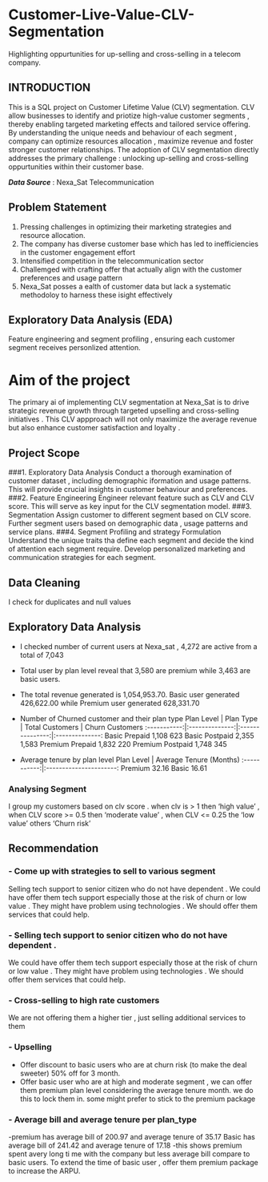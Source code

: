 # Customer-Live-Value-CLV-Segmentation
Highlighting oppurtunities for up-selling  and cross-selling in a telecom company.

## INTRODUCTION 

This is a SQL project on Customer Lifetime Value (CLV) segmentation. CLV allow businesses to identify and priotize high-value customer segments , thereby enabling targeted marketing effects and tailored service offering. By understanding the unique needs and behaviour of each segment , company can optimize resources allocation , maximize revenue and foster stronger customer relationships. The adoption of CLV segmentation directly addresses the primary challenge : unlocking up-selling and cross-selling oppurtunities within their customer base.

**_Data Source_** : Nexa_Sat Telecommunication

## Problem Statement 
1. Pressing challenges in optimizing their marketing strategies and resource allocation.
2. The company has  diverse customer base which has led to inefficiencies in the customer engagement effort
3. Intensified competition in the telecommunication  sector 
4. Challemged with crafting offer that actually align with the customer preferences and usage pattern 
5. Nexa_Sat posses a ealth of customer data but lack a systematic methodoloy to harness these isight effectively
   

## Exploratory Data Analysis (EDA)
Feature engineering and segment profiling , ensuring each customer segment receives personlized attention.

# Aim of the project 
The primary ai of implementing CLV segmentation at Nexa_Sat is to drive strategic revenue growth through targeted upselling and cross-selling initiatives . This CLV appproach will not only maximize the average revenue but also enhance customer satisfaction and loyalty . 

## Project Scope
###1. Exploratory Data Analysis
      Conduct a thorough examination of customer dataset , including demographic iformation and usage patterns. This will provide crucial insights in customer behaviour and preferences.
###2. Feature Engineering 
      Engineer relevant feature such as CLV and CLV score. This will serve as key input for the CLV segmentation model.
###3. Segmentation 
      Assign customer to different segment based on CLV score. Further segment users based on demographic data , usage patterns and service plans.
###4. Segment Profiling and strategy Formulation 
      Understand the unique traits tha define each segment and decide the kind of attention each segment require. Develop personalized marketing and communication strategies for each           segment.

## Data Cleaning 
I check for duplicates and null values

## Exploratory Data Analysis
- I checked number of current users at Nexa_sat , 4,272 are active from a total of 7,043
- Total user by plan level reveal that 3,580 are premium while 3,463 are basic users.
- The total revenue generated is 1,054,953.70. Basic user generated 426,622.00 while Premium user generated 628,331.70
- Number of Churned customer and their plan type
  Plan Level   | Plan Type      | Total Customers | Churn Customers
  :-----------:|:--------------:|:---------------:|:--------------:
  Basic          Prepaid           1,108              623
  Basic          Postpaid           2,355             1,583
  Premium        Prepaid            1,832             220
  Premium         Postpaid           1,748            345

- Average tenure by plan level
  Plan Level   | Average Tenure (Months)
  :-----------:|:----------------------:
  Premium        32.16
  Basic          16.61

### Analysing Segment
I group my customers based on clv score . when clv is > 1 then ‘high value’ , when CLV score >= 0.5 then ‘moderate value’ , when CLV <= 0.25 the ‘low value’ others ‘Churn risk’


## Recommendation
### - Come up with strategies to sell to various segment 
  Selling tech support to senior citizen who do not have dependent . We could have offer them tech support especially those at the risk of churn or low value . They might have problem using technologies . We should offer them services that could help.
### - Selling tech support to senior citizen who do not have dependent . 
 We could have offer them tech support especially those at the risk of churn or low value . They might have problem using technologies . We should offer them services that could help.
### - Cross-selling to high rate customers 
  We are not offering them  a higher tier , just selling additional services to them
### - Upselling 
  - Offer discount to basic users who are at churn risk (to make the deal sweeter) 50% off for 3 month.
  - Offer basic user who are at high and moderate segment , we can offer them premium plan level considering the average tenure month. we do this to lock them in. some might prefer to 
  stick to the premium package
### - Average bill and average tenure per plan_type
-premium has average bill of 200.97 and average tenure of 35.17
 Basic has average bill of 241.42 and average tenure of 17.18
-this shows premium spent avery long ti me with the company but less average bill compare to basic users. To extend the time of basic user , offer them premium package to increase the ARPU.
